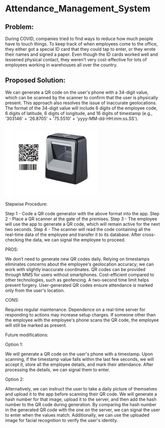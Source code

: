# Attendance_Management_System

## Problem:
During COVID, companies tried to find ways to reduce how much people have to touch things. To keep track of when employees come to the office, they either got a special ID card that they could tap to enter, or they wrote their names and signed a paper. Even though the ID cards worked well and lessened physical contact, they weren't very cost-effective for lots of employees working in warehouses all over the country.

## Proposed Solution:

We can generate a QR code on the user's phone with a 34-digit value, which can be scanned by the scanner to confirm that the user is physically present. This approach also resolves the issue of inaccurate geolocations. The format of the 34-digit value will include 6 digits of the employee code, 6 digits of latitude, 6 digits of longitude, and 16 digits of timestamp (e.g., '303146' + '26.8705' + '75.5510' + 'yyyy-MM-dd-HH:mm:ss.SS').

![alt text](https://github.com/supragyabajpai/Attendance_Management_System/blob/main/Pictures/QR_Scanner.jpg)

Stepwise Procedure:

Step 1 - Code a QR code generator with the above format into the app.
Step 2 - Place a QR scanner at the gate of the premises.
Step 3 - The employee will use the app to generate a QR code, which will remain active for the next two seconds.
Step 4 - The scanner will read the code containing all the real-time data of the employee and transfer it to its database. After cross-checking the data, we can signal the employee to proceed.

PROS:

We don’t need to generate new QR codes daily.
Relying on timestamps eliminates concerns about the employee's geolocation accuracy; we can work with slightly inaccurate coordinates.
QR codes can be provided through MMS for users without smartphones.
Cost-efficient compared to other technologies, such as geofencing.
A two-second time limit helps prevent forgery.
User-generated QR codes ensure attendance is marked only from the user's location.

CONS:

Requires regular maintenance.
Dependence on a real-time server for responding to actions may increase setup charges.
If someone other than the employee with the employee's phone scans the QR code, the employee will still be marked as present.


Future modifications:

Option 1:

We will generate a QR code on the user's phone with a timestamp. Upon scanning, if the timestamp value falls within the last few seconds, we will accept it, store all the employee details, and mark their attendance. After processing the details, we can signal them to enter.

Option 2:

Alternatively, we can instruct the user to take a daily picture of themselves and upload it to the app before scanning their QR code. We will generate a hash number for that image, upload it to the server, and then add the hash number to the QR code during generation. By comparing the hash number in the generated QR code with the one on the server, we can signal the user to enter when the values match. Additionally, we can use the uploaded image for facial recognition to verify the user's identity.
